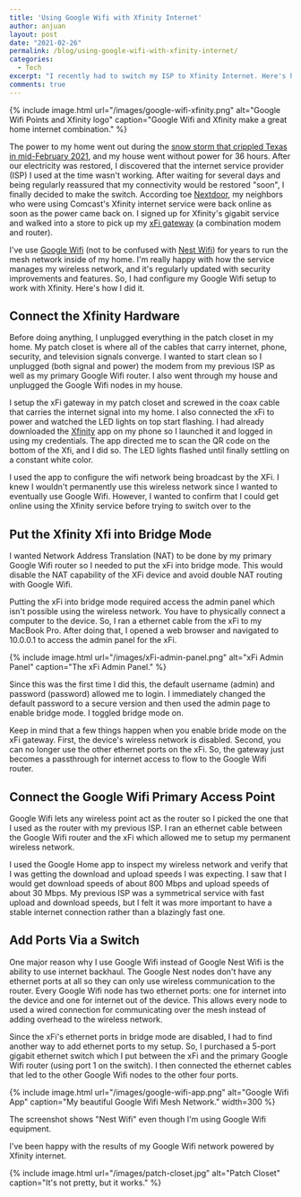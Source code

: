 ```yaml
---
title: 'Using Google Wifi with Xfinity Internet'
author: anjuan
layout: post
date: "2021-02-26"
permalink: /blog/using-google-wifi-with-xfinity-internet/
categories:
  - Tech
excerpt: "I recently had to switch my ISP to Xfinity Internet. Here's how I got it to work with my Google Wifi mesh network."
comments: true
---
```


{% include image.html url="/images/google-wifi-xfinity.png" alt="Google Wifi Points and Xfinity logo" caption="Google Wifi and Xfinity make a great home internet combination." %}

The power to my home went out during the [snow storm that crippled Texas in mid-February 2021](https://www.cbsnews.com/news/texas-winter-storm-uri-costs/), and my house went without power for 36 hours. After our electricity was restored, I discovered that the internet service provider (ISP) I used at the time wasn't working. After waiting for several days and being regularly reassured that my connectivity would be restored "soon", I finally decided to make the switch. According toe [Nextdoor](https://nextdoor.com/), my neighbors who were using Comcast's Xfinity internet service were back online as soon as the power came back on. I signed up for Xfinity's gigabit service and walked into a store to pick up my [xFi gateway](https://www.theverge.com/2020/1/6/21035595/comcast-wifi-6-new-router-gateway-xfi-advanced-security-ces-2020) (a combination modem and router).

I've use [Google Wifi](https://store.google.com/us/product/google_wifi_2nd_gen) (not to be confused with [Nest Wifi](https://store.google.com/us/product/nest_wifi)) for years to run the mesh network inside of my home. I'm really happy with how the service manages my wireless network, and it's regularly updated with security improvements and features. So, I had configure my Google Wifi setup to work with Xfinity. Here's how I did it.

## **Connect the Xfinity Hardware**

Before doing anything, I unplugged everything in the patch closet in my home. My patch closet is where all of the cables that carry internet, phone, security, and television signals converge. I wanted to start clean so I unplugged (both signal and power) the modem from my previous ISP as well as my primary Google Wifi router. I also went through my house and unplugged the Google Wifi nodes in my house.

I setup the xFi gateway in my patch closet and screwed in the coax cable that carries the internet signal into my home. I also connected the xFi to power and watched the LED lights on top start flashing. I had already downloaded the [Xfinity](https://play.google.com/store/apps/details?id=com.xfinity.digitalhome) app on my phone so I launched it and logged in using my credentials. The app directed me to scan the QR code on the bottom of the Xfi, and I did so. The LED lights flashed until finally settling on a constant white color.

I used the app to configure the wifi network being broadcast by the XFi. I knew I wouldn't permanently use this wireless network since I wanted to eventually use Google Wifi. However, I wanted to confirm that I could get online using the Xfinity service before trying to switch over to the

## **Put the Xfinity Xfi into Bridge Mode**

I wanted Network Address Translation (NAT) to be done by my primary Google Wifi router so I needed to put the xFi into bridge mode. This would disable the NAT capability of the XFi device and avoid double NAT routing with Google Wifi.

Putting the xFi into bridge mode required access the admin panel which isn't possible using the wireless network. You have to physically connect a computer to the device. So, I ran a ethernet cable from the xFi to my MacBook Pro. After doing that, I opened a web browser and navigated to 10.0.0.1 to access the admin panel for the xFi.

{% include image.html url="/images/xFi-admin-panel.png" alt="xFi Admin Panel" caption="The xFi Admin Panel." %}

Since this was the first time I did this, the default username (admin) and password (password) allowed me to login. I immediately changed the default password to a secure version and then used the admin page to enable bridge mode. I toggled bridge mode on.

Keep in mind that a few things happen when you enable bride mode on the xFi gateway. First, the device's wireless network is disabled. Second, you can no longer use the other ethernet ports on the xFi. So, the gateway just becomes a passthrough for internet access to flow to the Google Wifi router.

## **Connect the Google Wifi Primary Access Point**

Google Wifi lets any wireless point act as the router so I picked the one that I used as the router with my previous ISP. I ran an ethernet cable between the Google Wifi router and the xFi which allowed me to setup my permanent wireless network.

I used the Google Home app to inspect my wireless network and verify that I was getting the download and upload speeds I was expecting. I saw that I would get download speeds of about 800 Mbps and upload speeds of about 30 Mbps. My previous ISP was a symmetrical service with fast upload and download speeds, but I felt it was more important to have a stable internet connection rather than a blazingly fast one.

## **Add Ports Via a Switch**

One major reason why I use Google Wifi instead of Google Nest Wifi is the ability to use internet backhaul. The Google Nest nodes don't have any ethernet ports at all so they can only use wireless communication to the router. Every Google Wifi node has two ethernet ports: one for internet into the device and one for internet out of the device. This allows every node to used a wired connection for communicating over the mesh instead of adding overhead to the wireless network.

Since the xFi's ethernet ports in bridge mode are disabled, I had to find another way to add ethernet ports to my setup. So, I purchased a 5-port gigabit ethernet switch which I put between the xFi and the primary Google Wifi router (using port 1 on the switch). I then connected the ethernet cables that led to the other Google Wifi nodes to the other four ports.

{% include image.html url="/images/google-wifi-app.png" alt="Google Wifi App" caption="My beautiful Google Wifi Mesh Network." width=300 %}

The screenshot shows "Nest Wifi" even though I'm using Google Wifi equipment. 

I've been happy with the results of my Google Wifi network powered by Xfinity internet.

{% include image.html url="/images/patch-closet.jpg" alt="Patch Closet" caption="It's not pretty, but it works." %}